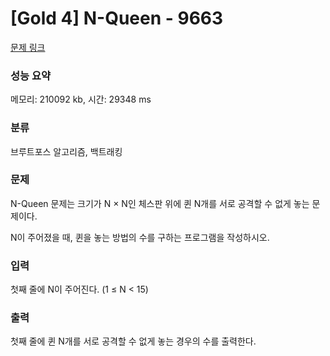 # [Gold 4] N-Queen - 9663

[문제 링크](https://www.acmicpc.net/problem/9663)

###  성능 요약

메모리: 210092 kb, 시간: 29348 ms

### 분류  

브루트포스 알고리즘, 백트래킹

### 문제
N-Queen 문제는 크기가 N × N인 체스판 위에 퀸 N개를 서로 공격할 수 없게 놓는 문제이다.

N이 주어졌을 때, 퀸을 놓는 방법의 수를 구하는 프로그램을 작성하시오.

### 입력
첫째 줄에 N이 주어진다. (1 ≤ N < 15)

### 출력
첫째 줄에 퀸 N개를 서로 공격할 수 없게 놓는 경우의 수를 출력한다.